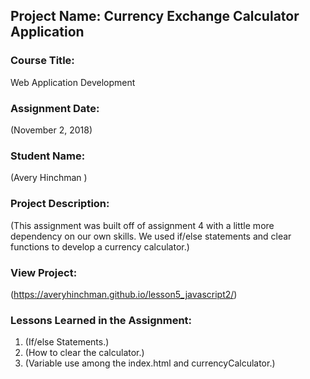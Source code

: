 ## Project Name:  Currency Exchange Calculator Application

### Course Title:
Web Application Development

### Assignment Date:  
(November 2, 2018)

### Student Name:  
(Avery Hinchman )

### Project Description:
(This assignment was built off of assignment 4 with a little more dependency on our own skills. We used if/else statements and clear functions to develop a currency calculator.)

### View Project:
(https://averyhinchman.github.io/lesson5_javascript2/)

### Lessons Learned in the Assignment:
1. (If/else Statements.)
2. (How to clear the calculator.)
3. (Variable use among the index.html and currencyCalculator.)

